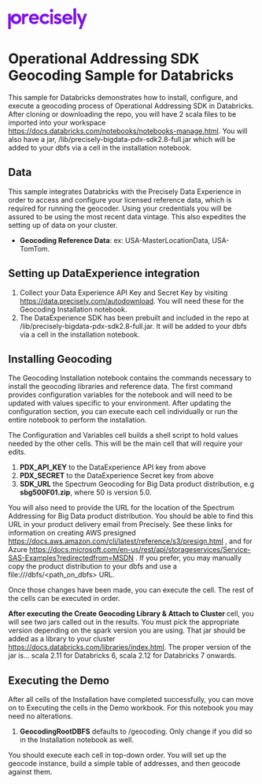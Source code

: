![Precisely](../Precisely_Logo.png)

# Operational Addressing SDK Geocoding Sample for Databricks
This sample for Databricks demonstrates how to install, configure, and execute a geocoding process of Operational Addressing SDK in Databricks.
After cloning or downloading the repo, you will have 2 scala files to be imported into your workspace https://docs.databricks.com/notebooks/notebooks-manage.html.  You will also have a jar, /lib/precisely-bigdata-pdx-sdk2.8-full.jar which will be added to your dbfs via a cell in the installation notebook.

## Data
This sample integrates Databricks with the Precisely Data Experience in order to access and configure your licensed reference data, which is required for running the geocoder.  Using your credentials you will be assured to be using the most recent data vintage.  This also expedites the setting up of data on your cluster.

* **Geocoding Reference Data**: ex: USA-MasterLocationData, USA-TomTom.

## Setting up DataExperience integration
  1) Collect your Data Experience API Key and Secret Key by visiting https://data.precisely.com/autodownload.  You will need these for the Geocoding Installation notebook.
  2) The DataExperience SDK has been prebuilt and included in the repo at /lib/precisely-bigdata-pdx-sdk2.8-full.jar.  It will be added to your dbfs via a cell in the installation notebook.

## Installing Geocoding
The Geocoding Installation notebook contains the commands necessary to install the geocoding libraries and reference data. The first command provides configuration variables for the notebook and will need to be updated with values specific to your environment. After updating the configuration section, you can execute each cell individually or run the entire notebook to perform the installation.

The Configuration and Variables cell builds a shell script to hold values needed by the other cells. This will be the main cell that will require your edits.
<ol>

  <li><strong>PDX_API_KEY</strong> to the DataExperience API key from above</li>
  <li><strong>PDX_SECRET</strong> to the DataExperience Secret key from above</li>
  <li><strong>SDK_URL</strong> the Spectrum Geocoding for Big Data product distribution, e.g <b>sbg500F01.zip</b>, where 50 is version 5.0.</li>
</ol>

You will also need to provide the URL for the location of the Spectrum Addressing for Big Data product distribution. You should be able to find this URL in your product delivery email from Precisely.  See these links for information on creating AWS presigned https://docs.aws.amazon.com/cli/latest/reference/s3/presign.html , and for Azure https://docs.microsoft.com/en-us/rest/api/storageservices/Service-SAS-Examples?redirectedfrom=MSDN .  If you prefer, you may manually copy the product distribution to your dbfs and use a file:///dbfs/<path_on_dbfs> URL.

Once those changes have been made, you can execute the cell.
The rest of the cells can be executed in order.

<strong> After executing the Create Geocoding Library & Attach to Cluster </strong> cell, you will see two jars called out in the results.  You must pick the appropriate version depending on the spark version you are using.  That jar should be added as a library to your cluster https://docs.databricks.com/libraries/index.html.  The proper version of the jar is... scala 2.11 for Databricks 6, scala 2.12 for Databricks 7 onwards.


## Executing the Demo
After all cells of the Installation have completed successfully, you can move on to Executing the cells in the Demo workbook.
For this notebook you may need no alterations.  
<ol>
  <li><strong>GeocodingRootDBFS</strong> defaults to /geocoding.  Only change if you did so in the Installation notebook as well.</li>
</ol>
You should execute each cell in top-down order.  You will set up the geocode instance, build a simple table of addresses, and then geocode against them.
